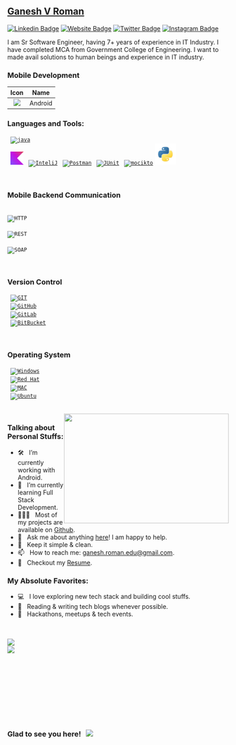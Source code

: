 ## [Ganesh V Roman](https://github.com/ganeshroman/)

[![Linkedin Badge](https://img.shields.io/badge/-LinkedIn-0e76a8?style=flat-square&logo=Linkedin&logoColor=white)](https://linkedin.com/in/ganesh-roman)
[![Website Badge](https://img.shields.io/badge/Website-3b5998?style=flat-square&logo=google-chrome&logoColor=white)](https://ganeshroman.github.io/)
[![Twitter Badge](https://img.shields.io/badge/-Twitter-00acee?style=flat-square&logo=Twitter&logoColor=white)](https://twitter.com/ganeshroman)
[![Instagram Badge](https://img.shields.io/badge/-Instagram-e4405f?style=flat-square&logo=Instagram&logoColor=white)](https://instagram.com/ganesh.roman91/)


I am Sr Software Engineer, having 7+ years of experience in IT Industry. I have completed MCA from Government College of Engineering. I want to made avail solutions to human beings and experience in IT industry.




### Mobile Development
Icon | Name | 
:-----:|  :-----: | 
<img height="50" src="https://user-images.githubusercontent.com/25181517/117269608-b7dcfb80-ae58-11eb-8e66-6cc8753553f0.png"> | Android |

### Languages and Tools:
<!--<code><img height="48" src="https://raw.githubusercontent.com/devicons/devicon/master/icons/git/git-original.svg" alt="git"></code>-->
<code> [<img height="48" src="https://user-images.githubusercontent.com/25181517/117201156-9a724800-adec-11eb-9a9d-3cd0f67da4bc.png" alt="java">](https://www.java.com/en/)  </code>
<code> [<img height="30" src="https://github.com/PrinceCorwin/Useful-tech-icons/blob/main/images/kotlin.png?raw=true" alt="Kotlin">](https://kotlinlang.org/)</code>
<code> [<img height="48" src="https://user-images.githubusercontent.com/25181517/121302773-7aa5d680-c8fa-11eb-98aa-e016fdb2de32.png" alt="InteliJ">](https://www.jetbrains.com/idea/)</code>
<code> [<img height="48" src="https://user-images.githubusercontent.com/25181517/121302453-01a67f00-c8fa-11eb-8c86-2ee00734c9a8.png" alt="Postman">](https://www.postman.com/)</code>
<code> [<img height="48" src="https://user-images.githubusercontent.com/25181517/117533873-484d4480-afef-11eb-9fad-67c8605e3592.png" alt="JUnit">](https://junit.org/junit5/)</code>
<code> [<img height="48" src="https://user-images.githubusercontent.com/25181517/117533874-48e5db00-afef-11eb-869b-58c79865f048.png" alt="mocikto">](https://site.mockito.org/)</code>
<code>[<img height="48" src="https://raw.githubusercontent.com/github/explore/80688e429a7d4ef2fca1e82350fe8e3517d3494d/topics/python/python.png" alt="python">](https://www.python.org/)</code>

</br>

### Mobile Backend Communication

<code> <img height="50" src="https://user-images.githubusercontent.com/25181517/121258433-2d504780-c8af-11eb-8324-92f1305ded79.png" alt="HTTP"> </code>
<code> <img height="50" src="https://user-images.githubusercontent.com/25181517/117208135-11134380-adf5-11eb-8878-040fd0f015b2.png" alt="REST"> </code>
<code> <img height="50" src="https://user-images.githubusercontent.com/25181517/117208507-7ebf6f80-adf5-11eb-864d-43546ac7c8a2.png" alt="SOAP">
</code>

</br> 
 
### Version Control

<code> [<img height="50" src="https://user-images.githubusercontent.com/25181517/117364277-fc4eb280-aebd-11eb-8769-a3583c6a2037.png" alt="GIT">](https://git-scm.com/) </code>
<code> [<img height="50" src="https://user-images.githubusercontent.com/25181517/117364276-fc4eb280-aebd-11eb-92ba-8a6ef74b7313.png" alt="GitHub">](https://github.com/) </code>
<code> [<img height="50" src="https://user-images.githubusercontent.com/25181517/117364279-fce74900-aebd-11eb-8b79-75984359d043.png" alt="GitLab">](https://about.gitlab.com/)
</code> <code> [<img height="50" src="https://user-images.githubusercontent.com/25181517/121401477-0e0df480-c959-11eb-8ec7-ef8d06584380.png" alt="BitBucket">](https://bitbucket.org/)
</code>

</br> 

### Operating System

<code> [<img height="50" src="https://raw.githubusercontent.com/EgoistDeveloper/operating-system-logos/master/src/48x48/WIN.png" alt="Windows">](https://www.microsoft.com/en-in/windows?r=1) </code>
<code> [<img height="50" src="https://raw.githubusercontent.com/EgoistDeveloper/operating-system-logos/master/src/48x48/RHT.png" alt="Red Hat">](https://www.redhat.com/en) </code>
<code> [<img height="50" src="https://raw.githubusercontent.com/EgoistDeveloper/operating-system-logos/master/src/48x48/MAC.png" alt="MAC">](https://www.apple.com/)
</code> <code> [<img height="50" src="https://raw.githubusercontent.com/EgoistDeveloper/operating-system-logos/master/src/48x48/UBT.png" alt="Ubuntu">](https://ubuntu.com/)
</code>


</br>

<img align="right" height="250" width="375" alt="" src="https://raw.githubusercontent.com/iampavangandhi/iampavangandhi/master/gifs/coder.gif" />

### Talking about Personal Stuffs:

- 🛠 &nbsp; I’m currently working with Android.
- 🚀 &nbsp; I’m currently learning Full Stack Development.
- 👨🏻‍💻 &nbsp; Most of my projects are available on [Github](https://github.com/ganeshroman).
- 💬 &nbsp; Ask me about anything [here](https://github.com/ganeshroman/ganeshroman/issues/1)! I am happy to help.
- 👾 &nbsp; Keep it simple & clean.
- 📫 &nbsp; How to reach me: ganesh.roman.edu@gmail.com.
- 📝 &nbsp; Checkout my [Resume](https://ganeshroman.github.io/).

### My Absolute Favorites:

- 💻 &nbsp; I love exploring new tech stack and building cool stuffs.
- 📰 &nbsp; Reading & writing tech blogs whenever possible.
- 🍕 &nbsp; Hackathons, meetups & tech events.


</br>
</br>


<a href="https://ganeshroman.github.com/">
  <img align="left" src="https://github-readme-stats.vercel.app/api/top-langs/?username=ganeshroman&layout=compact" />
</a>
</br>
<a href="https://ganeshroman.github.com/">
  <img  align="left" src="https://github-readme-stats.vercel.app/api?username=ganeshroman&count_private=false&border_color=2e4058&include_all_commits=true&bg_color=30,ffffff,efefef&title_color=000&text_color=000&show_icons=true&hide_rank=false" />
</a>

<p>


</p>







</br>
</br>
</br>
</br>
</br>
</br>
</br>
</br>
</br>


<p >

### Glad to see you here! &nbsp; ![](https://visitor-badge.glitch.me/badge?page_id=ganeshroman&style=flat-square&color=0088cc)
 
  </p>

